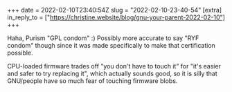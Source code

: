 +++
date = 2022-02-10T23:40:54Z
slug = "2022-02-10-23-40-54"
[extra]
in_reply_to = ["https://christine.website/blog/gnu-your-parent-2022-02-10"]
+++

Haha, Purism "GPL condom" :) Possibly more accurate to say "RYF condom" though since it was made specifically to make that certification possible.

CPU-loaded firmware trades off "you don't have to touch it" for "it's easier and safer to try replacing it", which actually sounds good, so it is silly that GNU/people have so much fear of touching firmware blobs.